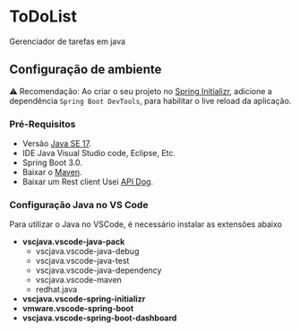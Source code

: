 # ToDoList
Gerenciador de tarefas em java

## Configuração de ambiente

⚠️ Recomendação: Ao criar o seu projeto no [Spring Initializr](https://start.spring.io/), adicione a dependência `Spring Boot DevTools`, para habilitar o live reload da aplicação.

### Pré-Requisitos

* Versão [Java SE 17](https://download.oracle.com/java/17/archive/jdk-17.0.6_windows-x64_bin.msi).
* IDE Java Visual Studio code, Eclipse, Etc.
* Spring Boot 3.0.
* Baixar o [Maven](https://dlcdn.apache.org/maven/maven-3/3.9.5/binaries/apache-maven-3.9.5-bin.zip).
* Baixar um Rest client Usei [API Dog](https://apidog.com/download/).

### Configuração Java no VS Code

Para utilizar o Java no VSCode, é necessário instalar as extensões abaixo

- **vscjava.vscode-java-pack**
    - vscjava.vscode-java-debug
    - vscjava.vscode-java-test
    - vscjava.vscode-java-dependency
    - vscjava.vscode-maven
    - redhat.java
- **vscjava.vscode-spring-initializr**
- **vmware.vscode-spring-boot**
- **vscjava.vscode-spring-boot-dashboard**
